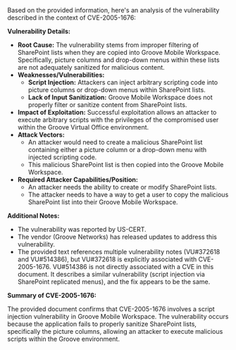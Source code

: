 Based on the provided information, here's an analysis of the vulnerability described in the context of CVE-2005-1676:

**Vulnerability Details:**

*   **Root Cause:** The vulnerability stems from improper filtering of SharePoint lists when they are copied into Groove Mobile Workspace. Specifically, picture columns and drop-down menus within these lists are not adequately sanitized for malicious content.
*   **Weaknesses/Vulnerabilities:**
    *   **Script Injection:**  Attackers can inject arbitrary scripting code into picture columns or drop-down menus within SharePoint lists.
    *   **Lack of Input Sanitization:** Groove Mobile Workspace does not properly filter or sanitize content from SharePoint lists.
*  **Impact of Exploitation:** Successful exploitation allows an attacker to execute arbitrary scripts with the privileges of the compromised user within the Groove Virtual Office environment.
*   **Attack Vectors:**
    *   An attacker would need to create a malicious SharePoint list containing either a picture column or a drop-down menu with injected scripting code.
    *   This malicious SharePoint list is then copied into the Groove Mobile Workspace.
*   **Required Attacker Capabilities/Position:**
    *   An attacker needs the ability to create or modify SharePoint lists.
    *   The attacker needs to have a way to get a user to copy the malicious SharePoint list into their Groove Mobile Workspace.

**Additional Notes:**

*   The vulnerability was reported by US-CERT.
*   The vendor (Groove Networks) has released updates to address this vulnerability.
*   The provided text references multiple vulnerability notes (VU#372618 and VU#514386), but VU#372618 is explicitly associated with CVE-2005-1676. VU#514386 is not directly associated with a CVE in this document. It describes a similar vulnerability (script injection via SharePoint replicated menus), and the fix appears to be the same.

**Summary of CVE-2005-1676:**

The provided document confirms that CVE-2005-1676 involves a script injection vulnerability in Groove Mobile Workspace. The vulnerability occurs because the application fails to properly sanitize SharePoint lists, specifically the picture columns, allowing an attacker to execute malicious scripts within the Groove environment.